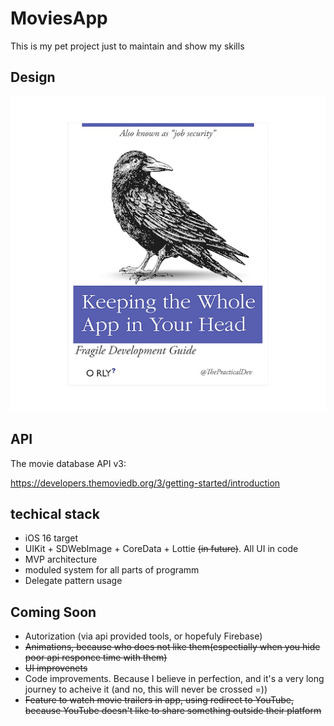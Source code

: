 # MoviesApp
This is my pet project just to maintain and show my skills

## Design

![alt text](Image.png)

## API 
The movie database API v3:  

https://developers.themoviedb.org/3/getting-started/introduction

## techical stack 
- iOS 16 target 
- UIKit + SDWebImage + CoreData + Lottie ~~(in future)~~. All UI in code
- MVP architecture
- moduled system for all parts of programm 
- Delegate pattern usage
## Coming Soon
- Autorization (via api provided tools, or hopefuly Firebase)
- ~~Animations, because who does not like them(espectially when you hide poor api responce time with them)~~
- ~~UI improvenets~~
- Code improvements. Because I believe in perfection, and it's a very long journey to acheive it (and no, this will never be crossed =))
- ~~Feature to watch movie trailers in app, using redirect to YouTube, because YouTube doesn't like to share something outside their platform~~

